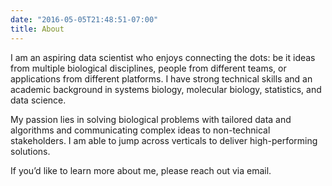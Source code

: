 ```yaml
---
date: "2016-05-05T21:48:51-07:00"
title: About
---
```


I am an aspiring data scientist who enjoys connecting the dots: be it ideas from multiple biological disciplines, people from different teams, or applications from different platforms. I have strong technical skills and an academic background in systems biology, molecular biology, statistics, and data science.


My passion lies in solving biological problems with tailored data and algorithms and communicating complex ideas to non-technical stakeholders. I am able to jump across verticals to deliver high-performing solutions.


If you’d like to learn more about me, please reach out via email.